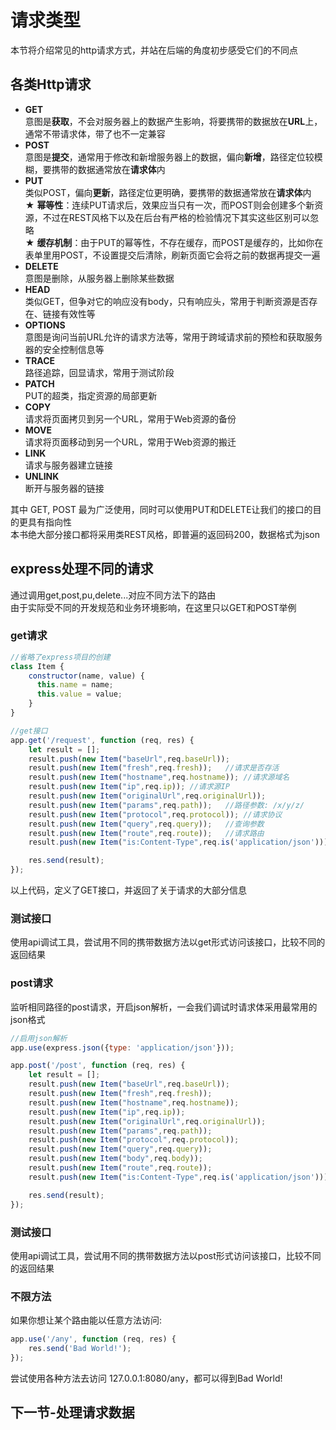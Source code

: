 # 请求类型

本节将介绍常见的http请求方式，并站在后端的角度初步感受它们的不同点

## 各类Http请求

- **GET**  
意图是**获取**，不会对服务器上的数据产生影响，将要携带的数据放在**URL**上，通常不带请求体，带了也不一定兼容
- **POST**  
意图是**提交**，通常用于修改和新增服务器上的数据，偏向**新增**，路径定位较模糊，要携带的数据通常放在**请求体**内
- **PUT**  
类似POST，偏向**更新**，路径定位更明确，要携带的数据通常放在**请求体**内  
★ **幂等性**：连续PUT请求后，效果应当只有一次，而POST则会创建多个新资源，不过在REST风格下以及在后台有严格的检验情况下其实这些区别可以忽略  
★ **缓存机制**：由于PUT的幂等性，不存在缓存，而POST是缓存的，比如你在表单里用POST，不设置提交后清除，刷新页面它会将之前的数据再提交一遍
- **DELETE**  
意图是删除，从服务器上删除某些数据
- **HEAD**  
类似GET，但争对它的响应没有body，只有响应头，常用于判断资源是否存在、链接有效性等
- **OPTIONS**  
意图是询问当前URL允许的请求方法等，常用于跨域请求前的预检和获取服务器的安全控制信息等
- **TRACE**  
路径追踪，回显请求，常用于测试阶段
- **PATCH**  
PUT的超类，指定资源的局部更新
- **COPY**  
请求将页面拷贝到另一个URL，常用于Web资源的备份
- **MOVE**  
请求将页面移动到另一个URL，常用于Web资源的搬迁
- **LINK**  
请求与服务器建立链接
- **UNLINK**  
断开与服务器的链接

其中 GET, POST 最为广泛使用，同时可以使用PUT和DELETE让我们的接口的目的更具有指向性  
本书绝大部分接口都将采用类REST风格，即普遍的返回码200，数据格式为json

## express处理不同的请求

通过调用get,post,pu,delete...对应不同方法下的路由  
由于实际受不同的开发规范和业务环境影响，在这里只以GET和POST举例

### get请求
```js
//省略了express项目的创建
class Item {
    constructor(name, value) {
      this.name = name;
      this.value = value;
    }
}

//get接口
app.get('/request', function (req, res) {
    let result = [];
    result.push(new Item("baseUrl",req.baseUrl));
    result.push(new Item("fresh",req.fresh));   //请求是否存活
    result.push(new Item("hostname",req.hostname)); //请求源域名
    result.push(new Item("ip",req.ip)); //请求源IP
    result.push(new Item("originalUrl",req.originalUrl));
    result.push(new Item("params",req.path));   //路径参数: /x/y/z/
    result.push(new Item("protocol",req.protocol)); //请求协议
    result.push(new Item("query",req.query));   //查询参数
    result.push(new Item("route",req.route));   //请求路由
    result.push(new Item("is:Content-Type",req.is('application/json')));

    res.send(result);
});
```
以上代码，定义了GET接口，并返回了关于请求的大部分信息

### 测试接口
使用api调试工具，尝试用不同的携带数据方法以get形式访问该接口，比较不同的返回结果

### post请求
监听相同路径的post请求，开启json解析，一会我们调试时请求体采用最常用的json格式
```js
//启用json解析
app.use(express.json({type: 'application/json'}));

app.post('/post', function (req, res) {
    let result = [];
    result.push(new Item("baseUrl",req.baseUrl));
    result.push(new Item("fresh",req.fresh));
    result.push(new Item("hostname",req.hostname));
    result.push(new Item("ip",req.ip));
    result.push(new Item("originalUrl",req.originalUrl));
    result.push(new Item("params",req.path));
    result.push(new Item("protocol",req.protocol));
    result.push(new Item("query",req.query));
    result.push(new Item("body",req.body));
    result.push(new Item("route",req.route));
    result.push(new Item("is:Content-Type",req.is('application/json')));

    res.send(result);
});
```

### 测试接口
使用api调试工具，尝试用不同的携带数据方法以post形式访问该接口，比较不同的返回结果

### 不限方法

如果你想让某个路由能以任意方法访问:
```js
app.use('/any', function (req, res) {
    res.send('Bad World!');
});
```
尝试使用各种方法去访问 127.0.0.1:8080/any，都可以得到Bad World!

## 下一节-处理请求数据